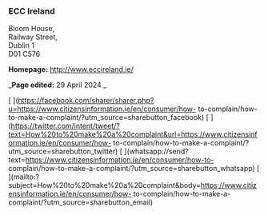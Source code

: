 ###  ECC Ireland

Bloom House,  
Railway Street,  
Dublin 1  
D01 C576

**Homepage:** [ http://www.eccireland.ie/ ](http://www.eccireland.ie/)

_**Page edited:** 29 April 2024 _

[
](https://facebook.com/sharer/sharer.php?u=https://www.citizensinformation.ie/en/consumer/how-
to-complain/how-to-make-a-complaint/?utm_source=sharebutton_facebook) [
](https://twitter.com/intent/tweet/?text=How%20to%20make%20a%20complaint&url=https://www.citizensinformation.ie/en/consumer/how-
to-complain/how-to-make-a-complaint/?utm_source=sharebutton_twitter) [
](whatsapp://send?text=https://www.citizensinformation.ie/en/consumer/how-to-
complain/how-to-make-a-complaint/?utm_source=sharebutton_whatsapp) [
](mailto:?subject=How%20to%20make%20a%20complaint&body=https://www.citizensinformation.ie/en/consumer/how-
to-complain/how-to-make-a-complaint/?utm_source=sharebutton_email) [
](javascript:void\(0\))
